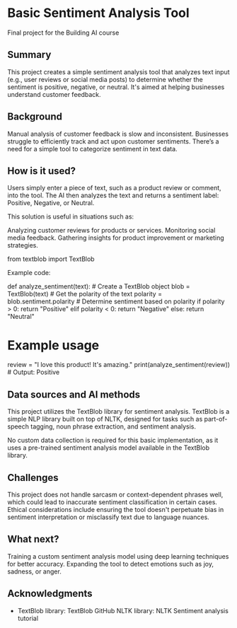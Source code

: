 <!-- This is the markdown template for the final project of the Building AI course, 
created by Reaktor Innovations and University of Helsinki. 
Copy the template, paste it to your GitHub README and edit! -->

# Basic Sentiment Analysis Tool

Final project for the Building AI course

## Summary

This project creates a simple sentiment analysis tool that analyzes text input (e.g., user reviews or social media posts) to determine whether the sentiment is positive, negative, or neutral. It's aimed at helping businesses understand customer feedback.

## Background

Manual analysis of customer feedback is slow and inconsistent.
Businesses struggle to efficiently track and act upon customer sentiments.
There’s a need for a simple tool to categorize sentiment in text data.


## How is it used?

Users simply enter a piece of text, such as a product review or comment, into the tool. The AI then analyzes the text and returns a sentiment label: Positive, Negative, or Neutral.

This solution is useful in situations such as:

Analyzing customer reviews for products or services.
Monitoring social media feedback.
Gathering insights for product improvement or marketing strategies.

from textblob import TextBlob

Example code:

def analyze_sentiment(text):
    # Create a TextBlob object
    blob = TextBlob(text)
    # Get the polarity of the text
    polarity = blob.sentiment.polarity
    # Determine sentiment based on polarity
    if polarity > 0:
        return "Positive"
    elif polarity < 0:
        return "Negative"
    else:
        return "Neutral"

# Example usage
review = "I love this product! It's amazing."
print(analyze_sentiment(review))  # Output: Positive



## Data sources and AI methods
This project utilizes the TextBlob library for sentiment analysis. TextBlob is a simple NLP library built on top of NLTK, designed for tasks such as part-of-speech tagging, noun phrase extraction, and sentiment analysis.

No custom data collection is required for this basic implementation, as it uses a pre-trained sentiment analysis model available in the TextBlob library.

## Challenges

This project does not handle sarcasm or context-dependent phrases well, which could lead to inaccurate sentiment classification in certain cases. Ethical considerations include ensuring the tool doesn't perpetuate bias in sentiment interpretation or misclassify text due to language nuances.

## What next?

Training a custom sentiment analysis model using deep learning techniques for better accuracy.
Expanding the tool to detect emotions such as joy, sadness, or anger.

## Acknowledgments

* TextBlob library: TextBlob GitHub
NLTK library: NLTK
Sentiment analysis tutorial
